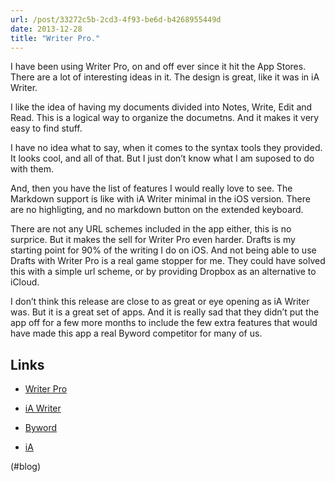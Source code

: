 ```yaml
---
url: /post/33272c5b-2cd3-4f93-be6d-b4268955449d
date: 2013-12-28
title: "Writer Pro."
---
```


I have been using Writer Pro, on and off ever since it hit the App Stores. There are a lot of interesting ideas in it. The design is great, like it was in iA Writer.



I like the idea of having my documents divided into Notes, Write, Edit and Read. This is a logical way to organize the documetns. And it makes it very easy to find stuff.



I have no idea what to say, when it comes to the syntax tools they provided. It looks cool, and all of that. But I just don&#8217;t know what I am suposed to do with them.



And, then you have the list of features I would really love to see. The Markdown support is like with iA Writer minimal in the iOS version. There are no highligting, and no markdown button on the extended keyboard.



There are not any URL schemes included in the app either, this is no surprice. But it makes the sell for Writer Pro even harder. Drafts is my starting point for 90% of the writing I do on iOS. And not being able to use Drafts with Writer Pro is a real game stopper for me. They could have solved this with a simple url scheme, or by providing Dropbox as an alternative to iCloud.



I don&#8217;t think this release are close to as great or eye opening as iA Writer was. But it is a great set of apps. And it is really sad that they didn&#8217;t put the app off for a few more months to include the few extra features that would have made this app a real Byword competitor for many of us.



## Links



  * [Writer Pro][1]</p> 

  * [iA Writer][2]



  * [Byword][3]



  * [iA][4]



(#blog)



 [1]: http://writer.pro

 [2]: http://www.iawriter.com/

 [3]: http://bywordapp.com

 [4]: http://ia.net